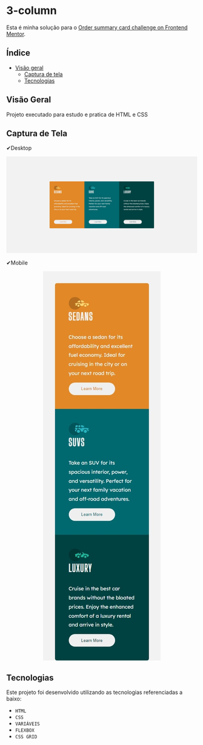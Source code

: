 # 3-column
Esta é minha solução para o [Order summary card challenge on Frontend Mentor](https://www.frontendmentor.io/challenges/order-summary-component-QlPmajDUj).

## Índice

- [Visão geral](#visão-geral)
   - [Captura de tela](#captura-de-tela)
   * [Tecnologias](#tecnologias)
    
 
## Visão Geral
Projeto executado para estudo e pratica de HTML e CSS

## Captura de Tela
✔Desktop
<p align="center">
<img src="./exemples/DESKTOP.jpeg">
 </p>
 ✔Mobile
 <p align="center">
<img src="./exemples/MOBILE.jpeg">
 </p>


## Tecnologias
Este projeto foi desenvolvido utilizando as tecnologias referenciadas a baixo:
- ``HTML`` 
- ``CSS ``
- ``VARIÁVEIS``
- ``FLEXBOX``
- ``CSS GRID``